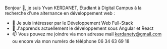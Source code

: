 Bonjour 👋, je suis Yvan KERDANET, Étudiant à Digital Campus à la recherche d'une alternance en développement web :
- 👀 Je suis intéresser par le Développement Web Full-Stack
- 🌱 J'apprends actuellement le développement sous Angular et React
- 📫 Vous pouvez me joindre via mon adresse mail kerdanety@gmail.com ou encore via mon numéro de téléphone 06 34 63 69 18
